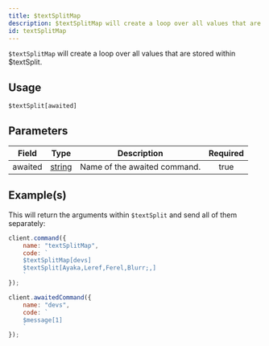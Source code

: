 ```yaml
---
title: $textSplitMap
description: $textSplitMap will create a loop over all values that are stored within $textSplit
id: textSplitMap
---
```


`$textSplitMap` will create a loop over all values that are stored within $textSplit.

## Usage

```aoi
$textSplit[awaited]
```

## Parameters

| Field   | Type                                                                                              | Description                  | Required |
| ------- | ------------------------------------------------------------------------------------------------- | ---------------------------- | :------: |
| awaited | [string](https://developer.mozilla.org/en-US/docs/Web/JavaScript/Reference/Global_Objects/String) | Name of the awaited command. |   true   |

## Example(s)

This will return the arguments within `$textSplit` and send all of them separately:

```javascript
client.command({
    name: "textSplitMap",
    code: `
    $textSplitMap[devs]
    $textSplit[Ayaka,Leref,Ferel,Blurr;,]
    `
});

client.awaitedCommand({
    name: "devs",
    code: `
    $message[1]
    `
});
```
